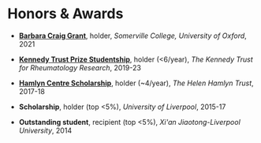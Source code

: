 # <i class="fas fa-trophy"></i> Honors & Awards
* <p style="text-align:left;"><b><a href='https://blogs.some.ox.ac.uk/mcr/who-we-are/docs/'>Barbara Craig Grant</a></b>, holder, <span style="text-align:right"><i>Somerville College, University of Oxford</i>, 2021</span></p>
* <p style="text-align:left;"><b><a href='https://www.ndorms.ox.ac.uk/graduate-courses/kennedy-trust-prize-studentships'>Kennedy Trust Prize Studentship</a></b>, holder (<6/year), <span style="text-align:right"><i>The Kennedy Trust for Rheumatology Research</i>, 2019-23</span></p>
* <p style="text-align:left;"><b><a href='https://www.imperial.ac.uk/hamlyn-centre/about-us/funding/'>Hamlyn Centre Scholarship</a></b>, holder (~4/year), <span style="text-align:right"><i>The Helen Hamlyn Trust</i>, 2017-18</span></p>
* <p style="text-align:left;"><b>Scholarship</b>, holder (top <5%), <span style="text-align:right"><i>University of Liverpool</i>, 2015-17</span></p>
* <p style="text-align:left;"><b>Outstanding student</b>, recipient (top <5%), <span style="text-align:right"><i>Xi'an Jiaotong-Liverpool University</i>, 2014</span></p>
